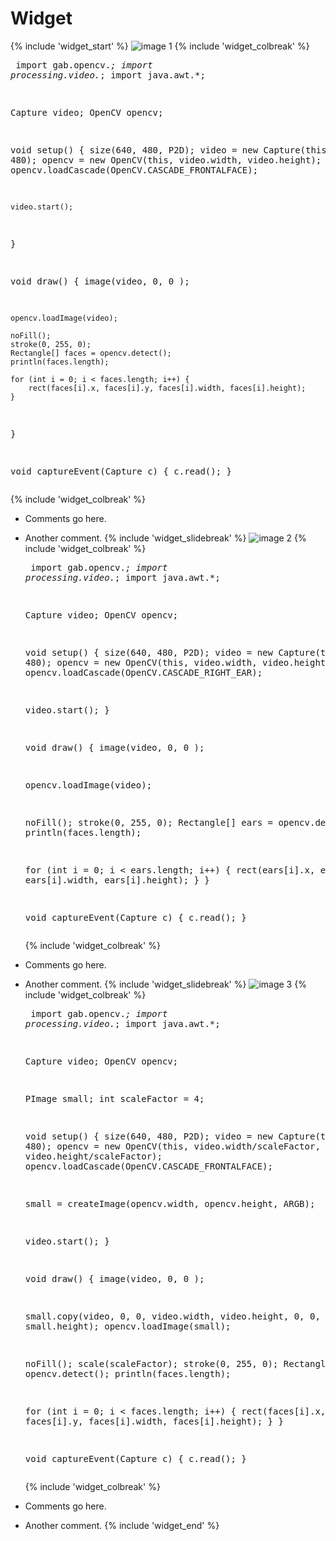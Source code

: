 # Widget

{% include 'widget_start' %}
![image 1](../../../code/facetracking/versions/image1.png)
{% include 'widget_colbreak' %}<pre>
  import gab.opencv.*;
  import processing.video.*;
  import java.awt.*;

  Capture video;
  OpenCV opencv;

  void setup() {
    size(640, 480, P2D);
    video = new Capture(this, 640, 480);
    opencv = new OpenCV(this, video.width, video.height);
    opencv.loadCascade(OpenCV.CASCADE_FRONTALFACE);

    video.start();
  }

  void draw() {
    image(video, 0, 0 );

    opencv.loadImage(video);

    noFill();
    stroke(0, 255, 0);
    Rectangle[] faces = opencv.detect();
    println(faces.length);

    for (int i = 0; i < faces.length; i++) {
        rect(faces[i].x, faces[i].y, faces[i].width, faces[i].height);
    }
  }

  void captureEvent(Capture c) {
    c.read();
  }</pre>
{% include 'widget_colbreak' %}
* Comments go here.
* Another comment.
{% include 'widget_slidebreak' %}
![image 2](../../../code/facetracking/versions/image2.png)
{% include 'widget_colbreak' %}<pre>
  import gab.opencv.*;
  import processing.video.*;
  import java.awt.*;

  Capture video;
  OpenCV opencv;

  void setup() {
    size(640, 480, P2D);
    video = new Capture(this, 640, 480);
    opencv = new OpenCV(this, video.width, video.height);
    opencv.loadCascade(OpenCV.CASCADE_RIGHT_EAR);

    video.start();
  }

  void draw() {
    image(video, 0, 0 );

    opencv.loadImage(video);

    noFill();
    stroke(0, 255, 0);
    Rectangle[] ears = opencv.detect();
    println(faces.length);

    for (int i = 0; i < ears.length; i++) {
        rect(ears[i].x, ears[i].y, ears[i].width, ears[i].height);
    }
  }

  void captureEvent(Capture c) {
    c.read();
  }
</pre>{% include 'widget_colbreak' %}
* Comments go here.
* Another comment.
{% include 'widget_slidebreak' %}
![image 3](../../../code/facetracking/versions/image3.png)
{% include 'widget_colbreak' %}<pre>
  import gab.opencv.*;
  import processing.video.*;
  import java.awt.*;

  Capture video;
  OpenCV opencv;

  PImage small;
  int scaleFactor = 4;

  void setup() {
    size(640, 480, P2D);
    video = new Capture(this, 640, 480);
    opencv = new OpenCV(this, video.width/scaleFactor, video.height/scaleFactor);
    opencv.loadCascade(OpenCV.CASCADE_FRONTALFACE);

    small = createImage(opencv.width, opencv.height, ARGB);

    video.start();
  }

  void draw() {
    image(video, 0, 0 );

    small.copy(video, 0, 0, video.width, video.height, 0, 0, small.width, small.height);
    opencv.loadImage(small);

    noFill();
    scale(scaleFactor);
    stroke(0, 255, 0);
    Rectangle[] faces = opencv.detect();
    println(faces.length);

    for (int i = 0; i < faces.length; i++) {
        rect(faces[i].x, faces[i].y, faces[i].width, faces[i].height);
    }
  }

  void captureEvent(Capture c) {
    c.read();
  }
</pre>{% include 'widget_colbreak' %}
* Comments go here.
* Another comment.
{% include 'widget_end' %}